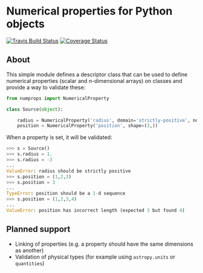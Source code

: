 Numerical properties for Python objects
=======================================

[![Travis Build Status](https://travis-ci.org/astrofrog/numprops.svg?branch=master)](https://travis-ci.org/astrofrog/numprops) [![Coverage Status](https://coveralls.io/repos/astrofrog/numprops/badge.svg)](https://coveralls.io/r/astrofrog/numprops)

About
-----

This simple module defines a descriptor class that can be used to define
numerical properties (scalar and n-dimensional arrays) on classes and provide a
way to validate these:

```python
from numprops import NumericalProperty

class Source(object):

    radius = NumericalProperty('radius', domain='strictly-positive', ndim=0)
    position = NumericalProperty('position', shape=(3,))
```
        
When a property is set, it will be validated:

```python
>>> s = Source()
>>> s.radius = 1.
>>> s.radius = -3
...
ValueError: radius should be strictly positive
>>> s.position = (1,2,3)
>>> s.position = 3
...
TypeError: position should be a 1-d sequence
>>> s.position = (1,2,3,4)
...
ValueError: position has incorrect length (expected 3 but found 4)
```

Planned support
---------------

* Linking of properties (e.g. a property should have the same dimensions as another)
* Validation of physical types (for example using ``astropy.units`` or ``quantities``)
